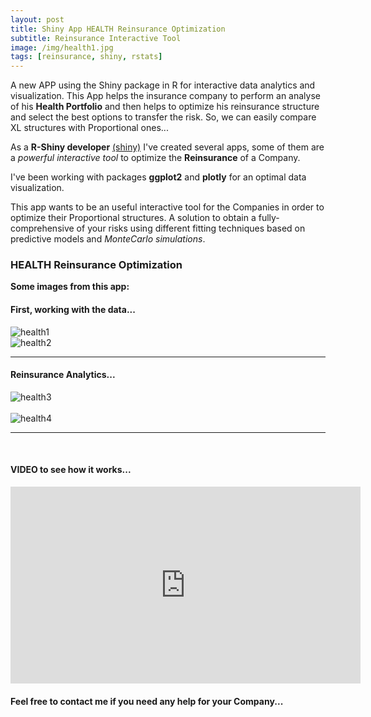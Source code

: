```yaml
---
layout: post
title: Shiny App HEALTH Reinsurance Optimization
subtitle: Reinsurance Interactive Tool
image: /img/health1.jpg
tags: [reinsurance, shiny, rstats]
---
```


A new APP using the Shiny package in R for interactive data analytics and visualization. This App helps the insurance company to perform an analyse of his **Health Portfolio** and then helps to optimize his reinsurance structure and select the best options to transfer the risk. So, we can easily compare XL structures with Proportional ones...  

As a **R-Shiny developer** [(shiny)](http://shiny.rstudio.com/tutorial/) I've created several apps, some of them are a *powerful interactive tool* to optimize the **Reinsurance** of a Company.

I've been working with packages **ggplot2** and **plotly** for an optimal data visualization. 

This app wants to be an useful interactive tool for the Companies in order to optimize their Proportional structures. A solution to obtain a fully-comprehensive of your risks using different fitting techniques based on predictive models and *MonteCarlo simulations*.

### HEALTH Reinsurance Optimization
**Some images from this app:**

#### First, working with the data...
![health1](https://i.ibb.co/fNxC26q/health2.png)
<br>
![health2](https://i.ibb.co/pKTBfWT/health3.png)
* * *

#### Reinsurance Analytics...
![health3](https://i.ibb.co/jJTwDMp/health4.png)
<br>
<br>
![health4](https://i.ibb.co/vBbdSY2/health5.png)

* * *
<br>

#### VIDEO to see how it works...
<iframe width="560" height="315" src="https://youtube.com/embed/o5AnvjIFutw" frameborder="0" allow="accelerometer; autoplay; encrypted-media; gyroscope; picture-in-picture" allowfullscreen></iframe>

<br>

#### Feel free to contact me if you need any help for your Company...
